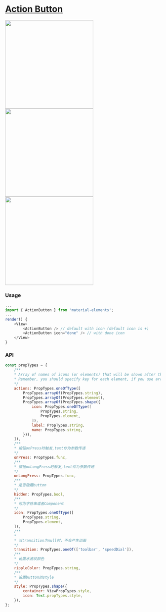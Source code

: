 # [Action Button](https://material.google.com/components/buttons-floating-action-button.html)
<img src="https://raw.githubusercontent.com/xotahal/react-native-material-ui-demo-app/master/resources/action-button-labels.gif" width="285">
<img src="https://raw.githubusercontent.com/xotahal/react-native-material-ui-demo-app/master/resources/fab-to-toolbar-1.gif" width="285">
<img src="https://raw.githubusercontent.com/xotahal/react-native-material-ui-demo-app/master/resources/bottom-navigation-anim.gif" width="285">


### Usage

```js
...
import { ActionButton } from 'material-elements';
...
render() {
    <View>
        <ActionButton /> // default with icon (default icon is +)
        <ActionButton icon="done" /> // with done icon
    </View>
}
```
### API
```js
const propTypes = {
    /**
    * Array of names of icons (or elements) that will be shown after the main button is pressed
    * Remember, you should specify key for each element, if you use array of elements
    */
    actions: PropTypes.oneOfType([
        PropTypes.arrayOf(PropTypes.string),
        PropTypes.arrayOf(PropTypes.element),
        PropTypes.arrayOf(PropTypes.shape({
            icon: PropTypes.oneOfType([
                PropTypes.string,
                PropTypes.element,
            ]),
            label: PropTypes.string,
            name: PropTypes.string,
        })),
    ]),
    /**
    * 按钮onPress时触发,text作为参数传递
    */
    onPress: PropTypes.func,
    /**
    * 按钮onLongPress时触发,text作为参数传递
    */
    onLongPress: PropTypes.func,
    /**
    * 是否隐藏button
    */
    hidden: PropTypes.bool,
    /**
    * 可为字符串或者Component
    */
    icon: PropTypes.oneOfType([
        PropTypes.string,
        PropTypes.element,
    ]),
    /**
    *
    * 当transition为null时，不会产生动画
    */
    transition: PropTypes.oneOf(['toolbar', 'speedDial']),
    /**
    * 设置水波纹颜色
    */
    rippleColor: PropTypes.string,
    /**
    * 设置button的style
    */
    style: PropTypes.shape({
        container: ViewPropTypes.style,
        icon: Text.propTypes.style,
    }),
};
```

